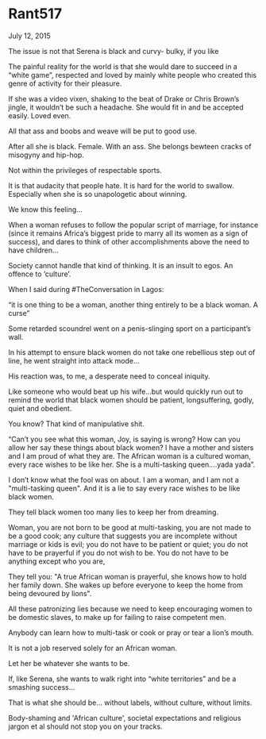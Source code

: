# Rant517


July 12, 2015

The issue is not that Serena is black and curvy- bulky, if you like

The painful reality for the world is that she would dare to succeed in a “white game”, respected and loved by mainly white people who created this genre of activity for their pleasure.

If she was a video vixen, shaking to the beat of Drake or Chris Brown’s jingle, it wouldn’t be such a headache. She would fit in and be accepted easily. Loved even.

All that ass and boobs and weave will be put to good use.

After all she is black. Female. With an ass. She belongs bewteen cracks of misogyny and hip-hop.

Not within the privileges of respectable sports.

It is that audacity that people hate. It is hard for the world to swallow. Especially when she is so unapologetic about winning.

We know this feeling…

When a woman refuses to follow the popular script of marriage, for instance (since it remains Africa’s biggest pride to marry all its women as a sign of success), and dares to think of other accomplishments above the need to have children…

Society cannot handle that kind of thinking. It is an insult to egos. An offence to ‘culture’.

When I said during #TheConversation in Lagos:

“it is one thing to be a woman, another thing entirely to be a black woman. A curse”

Some retarded scoundrel went on a penis-slinging sport on a participant’s wall.

In his attempt to ensure black women do not take one rebellious step out of line, he went straight into attack mode…

His reaction was, to me, a desperate need to conceal iniquity. 

Like someone who would beat up his wife…but would quickly run out to remind the world that black women should be patient, longsuffering, godly, quiet and obedient.

You know? That kind of manipulative shit. 

“Can’t you see what this woman, Joy, is saying is wrong? How can you allow her say these things about black women? I have a mother and sisters and I am proud of what they are. The African woman is a cultured woman, every race wishes to be like her. She is a multi-tasking queen….yada yada”.

I don’t know what the fool was on about. I am a woman, and I am not a "multi-tasking queen". And it is a lie to say every race wishes to be like black women.

They tell black women too many lies to keep her from dreaming.

Woman, you are not born to be good at multi-tasking, you are not made to be a good cook; any culture that suggests you are incomplete without marriage or kids is evil; you do not have to be patient or quiet; you do not have to be prayerful if you do not wish to be. You do not have to be anything except who you are,

They tell you: "A true African woman is prayerful, she knows how to hold her family down. She wakes up before everyone to keep the home from being devoured by lions".

All these patronizing lies because we need to keep encouraging women to be domestic slaves, to make up for failing to raise competent men.

Anybody can learn how to multi-task or cook or pray or tear a lion’s mouth. 

It is not a job reserved solely for an African woman.

Let her be whatever she wants to be.

If, like Serena, she wants to walk right into “white territories” and be a smashing success...

That is what she should be… without labels, without culture, without limits.

Body-shaming and 'African culture', societal expectations and religious jargon et al should not stop you on your tracks.